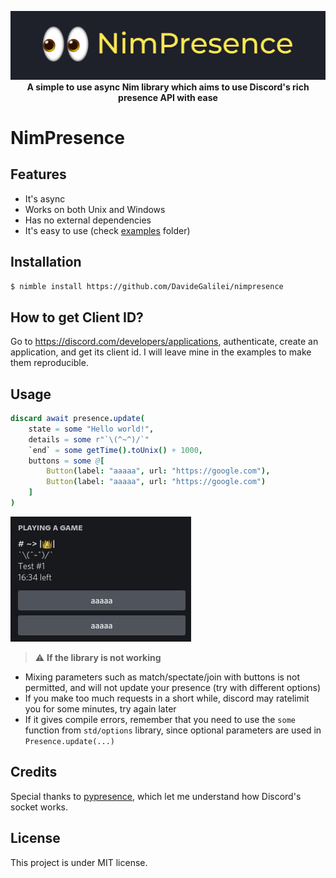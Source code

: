 <p align="center">
    <a href="https://github.com/DavideGalilei/nimpresence">
        <img src="/assets/banner.png" alt="nimpresence banner" />
    </a>
    <br>
    <b>A simple to use async Nim library which aims to use Discord's rich presence API with ease</b>
</p>

# NimPresence

<a href="https://img.shields.io/badge/Made%20with-Nim-yellow?style=for-the-badge&logo=Nim" alt="Made with Nim"></a>

## Features
 - It's async
 - Works on both Unix and Windows
 - Has no external dependencies
 - It's easy to use (check [examples](/examples) folder)

## Installation
```bash
$ nimble install https://github.com/DavideGalilei/nimpresence
```

## How to get Client ID?
Go to https://discord.com/developers/applications, authenticate, create an application, and get its client id. I will leave mine in the examples to make them reproducible.

## Usage

```nim
discard await presence.update(
    state = some "Hello world!",
    details = some r"`\(^~^)/`"
    `end` = some getTime().toUnix() + 1000,
    buttons = some @[
        Button(label: "aaaaa", url: "https://google.com"),
        Button(label: "aaaaa", url: "https://google.com")
    ]
)
```

<img src="/assets/example.jpg"></img>

> ⚠️ **If the library is not working**
 - Mixing parameters such as match/spectate/join with buttons is not permitted, and will not update your presence (try with different options)
 - If you make too much requests in a short while, discord may ratelimit you for some minutes, try again later
 - If it gives compile errors, remember that you need to use the `some` function from `std/options` library, since optional parameters are used in `Presence.update(...)`

## Credits
Special thanks to [pypresence](https://github.com/qwertyquerty/pypresence), which let me understand how Discord's socket works.

## License
This project is under MIT license.
